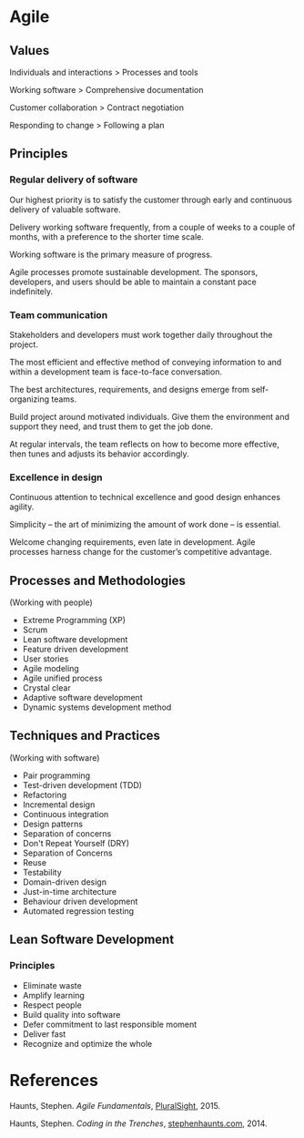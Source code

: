 # Agile
## Values
Individuals and interactions > Processes and tools

Working software > Comprehensive documentation

Customer collaboration > Contract negotiation

Responding to change > Following a plan

## Principles
### Regular delivery of software
Our highest priority is to satisfy the customer through early and continuous delivery of valuable software.

Delivery working software frequently, from a couple of weeks to a couple of months, with a preference to the shorter time scale.

Working software is the primary measure of progress.

Agile processes promote sustainable development. The sponsors, developers, and users should be able to maintain a constant pace indefinitely.

### Team communication
Stakeholders and developers must work together daily throughout the project.

The most efficient and effective method of conveying information to and within a development team is face-to-face conversation.

The best architectures, requirements, and designs emerge from self-organizing teams.

Build project around motivated individuals. Give them the environment and support they need, and trust them to get the job done.

At regular intervals, the team reflects on how to become more effective, then tunes and adjusts its behavior accordingly.

### Excellence in design
Continuous attention to technical excellence and good design enhances agility.

Simplicity – the art of minimizing the amount of work done – is essential.

Welcome changing requirements, even late in development. Agile processes harness change for the customer’s competitive advantage.

## Processes and Methodologies
(Working with people)

- Extreme Programming (XP)
- Scrum
- Lean software development
- Feature driven development
- User stories
- Agile modeling
- Agile unified process
- Crystal clear
- Adaptive software development
- Dynamic systems development method

## Techniques and Practices
(Working with software)

- Pair programming
- Test-driven development (TDD)
- Refactoring
- Incremental design
- Continuous integration
- Design patterns
- Separation of concerns
- Don't Repeat Yourself (DRY)
- Separation of Concerns
- Reuse
- Testability
- Domain-driven design
- Just-in-time architecture
- Behaviour driven development
- Automated regression testing

## Lean Software Development
### Principles
- Eliminate waste
- Amplify learning
- Respect people
- Build quality into software
- Defer commitment to last responsible moment
- Deliver fast
- Recognize and optimize the whole

# References
Haunts, Stephen. *Agile Fundamentals*, [PluralSight](http://www.pluralsight.com/courses/agile-fundamentals), 2015.

Haunts, Stephen. *Coding in the Trenches*, [stephenhaunts.com](http://stephenhaunts.com/?s=agile), 2014.
